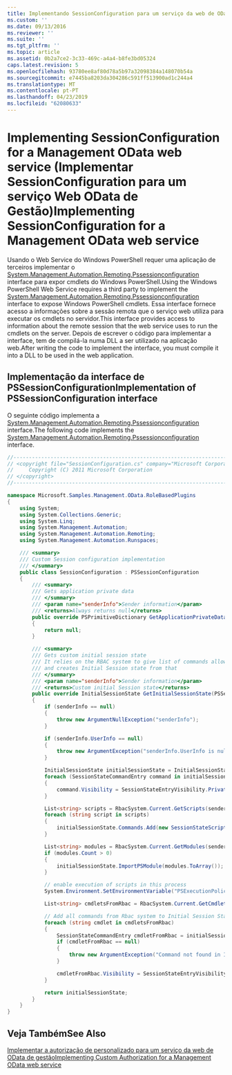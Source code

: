 ```yaml
---
title: Implementando SessionConfiguration para um serviço da web de OData da gestão | Documentos da Microsoft
ms.custom: ''
ms.date: 09/13/2016
ms.reviewer: ''
ms.suite: ''
ms.tgt_pltfrm: ''
ms.topic: article
ms.assetid: 0b2a7ce2-3c33-469c-a4a4-b8fe3bd05324
caps.latest.revision: 5
ms.openlocfilehash: 93780ee8af80d78a5b97a32098384a148070b54a
ms.sourcegitcommit: e7445ba8203da304286c591ff513900ad1c244a4
ms.translationtype: MT
ms.contentlocale: pt-PT
ms.lasthandoff: 04/23/2019
ms.locfileid: "62080633"
---
```

# <a name="implementing-sessionconfiguration-for-a-management-odata-web-service"></a><span data-ttu-id="a7b67-102">Implementing SessionConfiguration for a Management OData web service (Implementar SessionConfiguration para um serviço Web OData de Gestão)</span><span class="sxs-lookup"><span data-stu-id="a7b67-102">Implementing SessionConfiguration for a Management OData web service</span></span>

<span data-ttu-id="a7b67-103">Usando o Web Service do Windows PowerShell requer uma aplicação de terceiros implementar o [System.Management.Automation.Remoting.Pssessionconfiguration](/dotnet/api/System.Management.Automation.Remoting.PSSessionConfiguration) interface para expor cmdlets do Windows PowerShell.</span><span class="sxs-lookup"><span data-stu-id="a7b67-103">Using the Windows PowerShell Web Service requires a third party to implement the [System.Management.Automation.Remoting.Pssessionconfiguration](/dotnet/api/System.Management.Automation.Remoting.PSSessionConfiguration) interface to expose Windows PowerShell cmdlets.</span></span> <span data-ttu-id="a7b67-104">Essa interface fornece acesso a informações sobre a sessão remota que o serviço web utiliza para executar os cmdlets no servidor.</span><span class="sxs-lookup"><span data-stu-id="a7b67-104">This interface provides access to information about the remote session that the web service uses to run the cmdlets on the server.</span></span> <span data-ttu-id="a7b67-105">Depois de escrever o código para implementar a interface, tem de compilá-la numa DLL a ser utilizado na aplicação web.</span><span class="sxs-lookup"><span data-stu-id="a7b67-105">After writing the code to implement the interface, you must compile it into a DLL to be used in the web application.</span></span>

## <a name="implementation-of-pssessionconfiguration-interface"></a><span data-ttu-id="a7b67-106">Implementação da interface de PSSessionConfiguration</span><span class="sxs-lookup"><span data-stu-id="a7b67-106">Implementation of PSSessionConfiguration interface</span></span>

<span data-ttu-id="a7b67-107">O seguinte código implementa a [System.Management.Automation.Remoting.Pssessionconfiguration](/dotnet/api/System.Management.Automation.Remoting.PSSessionConfiguration) interface.</span><span class="sxs-lookup"><span data-stu-id="a7b67-107">The following code implements the [System.Management.Automation.Remoting.Pssessionconfiguration](/dotnet/api/System.Management.Automation.Remoting.PSSessionConfiguration) interface.</span></span>

```csharp
//-----------------------------------------------------------------------
// <copyright file="SessionConfiguration.cs" company="Microsoft Corporation">
//     Copyright (C) 2011 Microsoft Corporation
// </copyright>
//-----------------------------------------------------------------------

namespace Microsoft.Samples.Management.OData.RoleBasedPlugins
{
    using System;
    using System.Collections.Generic;
    using System.Linq;
    using System.Management.Automation;
    using System.Management.Automation.Remoting;
    using System.Management.Automation.Runspaces;

    /// <summary>
    /// Custom Session configuration implementation
    /// </summary>
    public class SessionConfiguration : PSSessionConfiguration
    {
        /// <summary>
        /// Gets application private data
        /// </summary>
        /// <param name="senderInfo">Sender information</param>
        /// <returns>Always returns null</returns>
        public override PSPrimitiveDictionary GetApplicationPrivateData(PSSenderInfo senderInfo)
        {
            return null;
        }

        /// <summary>
        /// Gets custom initial session state
        /// It relies on the RBAC system to give list of commands allowed for a user
        /// and creates Initial Session state from that
        /// </summary>
        /// <param name="senderInfo">Sender information</param>
        /// <returns>Custom initial Session state</returns>
        public override InitialSessionState GetInitialSessionState(PSSenderInfo senderInfo)
        {
            if (senderInfo == null)
            {
                throw new ArgumentNullException("senderInfo");
            }

            if (senderInfo.UserInfo == null)
            {
                throw new ArgumentException("senderInfo.UserInfo is null");
            }

            InitialSessionState initialSessionState = InitialSessionState.CreateDefault();
            foreach (SessionStateCommandEntry command in initialSessionState.Commands)
            {
                command.Visibility = SessionStateEntryVisibility.Private;
            }

            List<string> scripts = RbacSystem.Current.GetScripts(senderInfo.UserInfo);
            foreach (string script in scripts)
            {
                initialSessionState.Commands.Add(new SessionStateScriptEntry(script));
            }

            List<string> modules = RbacSystem.Current.GetModules(senderInfo.UserInfo);
            if (modules.Count > 0)
            {
                initialSessionState.ImportPSModule(modules.ToArray());
            }

            // enable execution of scripts in this process
            System.Environment.SetEnvironmentVariable("PSExecutionPolicyPreference", "unrestricted");

            List<string> cmdletsFromRbac = RbacSystem.Current.GetCmdlets(senderInfo.UserInfo);

            // Add all commands from Rbac system to Initial Session State commands
            foreach (string cmdlet in cmdletsFromRbac)
            {
                SessionStateCommandEntry cmdletFromRbac = initialSessionState.Commands.FirstOrDefault(item => string.Equals(item.Name, cmdlet, StringComparison.OrdinalIgnoreCase));
                if (cmdletFromRbac == null)
                {
                    throw new ArgumentException("Command not found in InitialSessionState " + cmdlet);
                }

                cmdletFromRbac.Visibility = SessionStateEntryVisibility.Public;
            }

            return initialSessionState;
        }
    }
}
```

## <a name="see-also"></a><span data-ttu-id="a7b67-108">Veja Também</span><span class="sxs-lookup"><span data-stu-id="a7b67-108">See Also</span></span>

[<span data-ttu-id="a7b67-109">Implementar a autorização de personalizado para um serviço da web de OData de gestão</span><span class="sxs-lookup"><span data-stu-id="a7b67-109">Implementing Custom Authorization for a Management OData web service</span></span>](./implementing-custom-authorization-for-a-management-odata-web-service.md)
